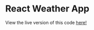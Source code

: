 # React Weather App

View the live version of this code [here!](https://rai96.github.io/react-weather-app/)
